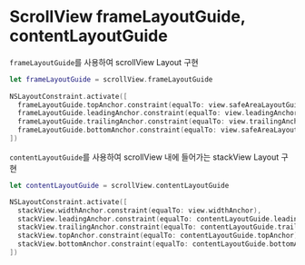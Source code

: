 #  ScrollView frameLayoutGuide, contentLayoutGuide


`frameLayoutGuide`를 사용하여 scrollView Layout 구현

```swift
let frameLayoutGuide = scrollView.frameLayoutGuide
    
NSLayoutConstraint.activate([
  frameLayoutGuide.topAnchor.constraint(equalTo: view.safeAreaLayoutGuide.topAnchor),
  frameLayoutGuide.leadingAnchor.constraint(equalTo: view.leadingAnchor),
  frameLayoutGuide.trailingAnchor.constraint(equalTo: view.trailingAnchor),
  frameLayoutGuide.bottomAnchor.constraint(equalTo: view.safeAreaLayoutGuide.bottomAnchor),
])
```

`contentLayoutGuide`를 사용하여 scrollView 내에 들어가는 stackView Layout 구현

```swift
let contentLayoutGuide = scrollView.contentLayoutGuide

NSLayoutConstraint.activate([
  stackView.widthAnchor.constraint(equalTo: view.widthAnchor),
  stackView.leadingAnchor.constraint(equalTo: contentLayoutGuide.leadingAnchor),
  stackView.trailingAnchor.constraint(equalTo: contentLayoutGuide.trailingAnchor),
  stackView.topAnchor.constraint(equalTo: contentLayoutGuide.topAnchor),
  stackView.bottomAnchor.constraint(equalTo: contentLayoutGuide.bottomAnchor),
])
```
